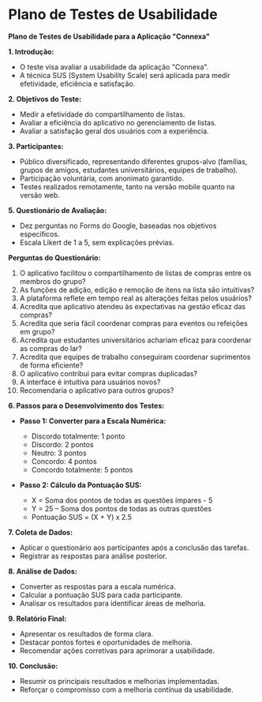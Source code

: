 # Plano de Testes de Usabilidade

**Plano de Testes de Usabilidade para a Aplicação "Connexa"**

**1. Introdução:**
   - O teste visa avaliar a usabilidade da aplicação "Connexa".
   - A técnica SUS (System Usability Scale) será aplicada para medir efetividade, eficiência e satisfação.

**2. Objetivos do Teste:**
   - Medir a efetividade do compartilhamento de listas.
   - Avaliar a eficiência do aplicativo no gerenciamento de listas.
   - Avaliar a satisfação geral dos usuários com a experiência.

**3. Participantes:**
   - Público diversificado, representando diferentes grupos-alvo (famílias, grupos de amigos, estudantes universitários, equipes de trabalho).
   - Participação voluntária, com anonimato garantido.
   - Testes realizados remotamente, tanto na versão mobile quanto na versão web.


**5. Questionário de Avaliação:**
   - Dez perguntas no Forms do Google, baseadas nos objetivos específicos.
   - Escala Likert de 1 a 5, sem explicações prévias.

**Perguntas do Questionário:**
   1. O aplicativo facilitou o compartilhamento de listas de compras entre os membros do grupo?
   2. As funções de adição, edição e remoção de itens na lista são intuitivas?
   3. A plataforma reflete em tempo real as alterações feitas pelos usuários?
   4. Acredita que aplicativo atendeu às expectativas na gestão eficaz das compras?
   5. Acredita que seria fácil coordenar compras para eventos ou refeições em grupo?
   6. Acredita que estudantes universitários achariam eficaz para coordenar as compras do lar?
   7. Acredita que equipes de trabalho conseguiram coordenar suprimentos de forma eficiente?
   8. O aplicativo contribui para evitar compras duplicadas?
   9. A interface é intuitiva para usuários novos?
   10. Recomendaria o aplicativo para outros grupos?

**6. Passos para o Desenvolvimento dos Testes:**
   - **Passo 1: Converter para a Escala Numérica:**
      - Discordo totalmente: 1 ponto
      - Discordo: 2 pontos
      - Neutro: 3 pontos
      - Concordo: 4 pontos
      - Concordo totalmente: 5 pontos

   - **Passo 2: Cálculo da Pontuação SUS:**
      - X = Soma dos pontos de todas as questões ímpares - 5
      - Y = 25 – Soma dos pontos de todas as outras questões
      - Pontuação SUS = (X + Y) x 2.5

**7. Coleta de Dados:**
   - Aplicar o questionário aos participantes após a conclusão das tarefas.
   - Registrar as respostas para análise posterior.

**8. Análise de Dados:**
   - Converter as respostas para a escala numérica.
   - Calcular a pontuação SUS para cada participante.
   - Analisar os resultados para identificar áreas de melhoria.

**9. Relatório Final:**
   - Apresentar os resultados de forma clara.
   - Destacar pontos fortes e oportunidades de melhoria.
   - Recomendar ações corretivas para aprimorar a usabilidade.

**10. Conclusão:**
   - Resumir os principais resultados e melhorias implementadas.
   - Reforçar o compromisso com a melhoria contínua da usabilidade.
